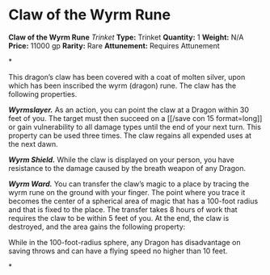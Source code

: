 # Claw of the Wyrm Rune

**Claw of the Wyrm Rune**
_Trinket_
**Type:** Trinket
**Quantity:** 1
**Weight:** N/A
**Price:** 11000 gp
**Rarity:** Rare
**Attunement:** Requires Attunement

*<p>This dragon’s claw has been covered with a coat of molten silver, upon which has been inscribed the wyrm (dragon) rune. The claw has the following properties.

***Wyrmslayer.*** As an action, you can point the claw at a Dragon within 30 feet of you. The target must then succeed on a [[/save con 15 format=long]] or gain vulnerability to all damage types until the end of your next turn. This property can be used three times. The claw regains all expended uses at the next dawn.

***Wyrm Shield.*** While the claw is displayed on your person, you have resistance to the damage caused by the breath weapon of any Dragon.

***Wyrm Ward.*** You can transfer the claw’s magic to a place by tracing the wyrm rune on the ground with your finger. The point where you trace it becomes the center of a spherical area of magic that has a 100-foot radius and that is fixed to the place. The transfer takes 8 hours of work that requires the claw to be within 5 feet of you. At the end, the claw is destroyed, and the area gains the following property:

While in the 100-foot-radius sphere, any Dragon has disadvantage on saving throws and can have a flying speed no higher than 10 feet.</p>*